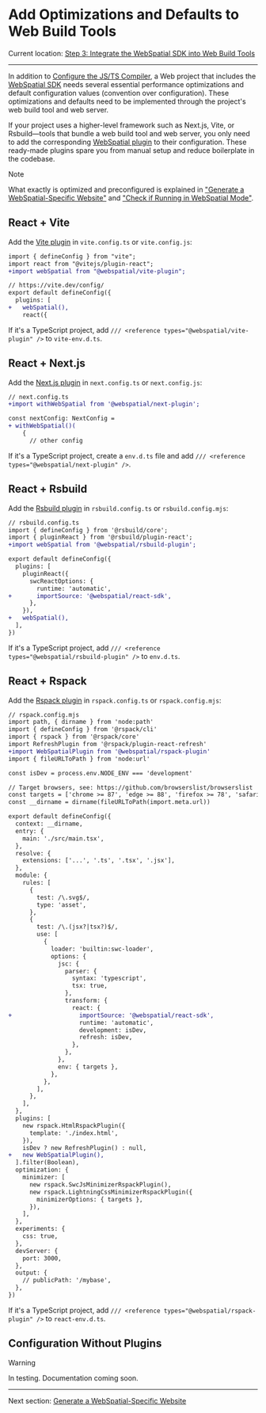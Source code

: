 # Add Optimizations and Defaults to Web Build Tools

Current location: [Step 3: Integrate the WebSpatial SDK into Web Build Tools](step-3-integrate-webspatial-sdk-into-web-build-tools.md)

---

In addition to [Configure the JS/TS Compiler](./configure-js-ts-compiler.md), a Web project that includes the [WebSpatial SDK](../../core-concepts/unique-concepts-in-webspatial.md#webspatial-sdk) needs several essential performance optimizations and default configuration values (convention over configuration). These optimizations and defaults need to be implemented through the project's web build tool and web server.

If your project uses a higher-level framework such as Next.js, Vite, or Rsbuild—tools that bundle a web build tool and web server, you only need to add the corresponding [WebSpatial plugin](./step-1-install-the-webspatial-sdk.md#non-core-deps-for-building) to their configuration. These ready-made plugins spare you from manual setup and reduce boilerplate in the codebase.

<!-- If your project relies directly on a lower-level web build tool such as Webpack, you can follow the guidelines in this document to integrate these optimizations and defaults by hand. -->

> [!NOTE]
> What exactly is optimized and preconfigured is explained in ["Generate a WebSpatial-Specific Website"](./generate-a-webspatial-specific-website.md) and ["Check if Running in WebSpatial Mode"](./check-if-running-in-webspatial-mode.md).

<a id="vite"></a>
## React + Vite

Add the [Vite plugin](./step-1-install-the-webspatial-sdk.md#plugin-vite) in `vite.config.ts` or `vite.config.js`:

```diff
import { defineConfig } from "vite";
import react from "@vitejs/plugin-react";
+import webSpatial from "@webspatial/vite-plugin";

// https://vite.dev/config/
export default defineConfig({
  plugins: [
+   webSpatial(),
    react({
```

If it's a TypeScript project, add `/// <reference types="@webspatial/vite-plugin" />` to `vite-env.d.ts`.


<a id="next"></a>
## React + Next.js

Add the [Next.js plugin](./step-1-install-the-webspatial-sdk.md#plugin-next) in `next.config.ts` or `next.config.js`:

```diff
// next.config.ts
+import withWebSpatial from '@webspatial/next-plugin';

const nextConfig: NextConfig =
+ withWebSpatial()(
    {
      // other config
```

If it's a TypeScript project, create a `env.d.ts` file and add `/// <reference types="@webspatial/next-plugin" />`.


<a id="rsbuild"></a>
## React + Rsbuild

Add the [Rsbuild plugin](./step-1-install-the-webspatial-sdk.md#plugin-rsbuild) in `rsbuild.config.ts` or `rsbuild.config.mjs`:

```diff
// rsbuild.config.ts
import { defineConfig } from '@rsbuild/core';
import { pluginReact } from '@rsbuild/plugin-react';
+import webSpatial from '@webspatial/rsbuild-plugin';

export default defineConfig({
  plugins: [
    pluginReact({
      swcReactOptions: {
        runtime: 'automatic',
+       importSource: '@webspatial/react-sdk',
      },
    }),
+   webSpatial(),
  ],
})
```

If it's a TypeScript project, add `/// <reference types="@webspatial/rsbuild-plugin" />` to `env.d.ts`.


<a id="rspack"></a>
## React + Rspack

Add the [Rspack plugin](./step-1-install-the-webspatial-sdk.md#plugin-rspack) in `rspack.config.ts` or `rspack.config.mjs`:

```diff
// rspack.config.mjs
import path, { dirname } from 'node:path'
import { defineConfig } from '@rspack/cli'
import { rspack } from '@rspack/core'
import RefreshPlugin from '@rspack/plugin-react-refresh'
+import WebSpatialPlugin from '@webspatial/rspack-plugin'
import { fileURLToPath } from 'node:url'

const isDev = process.env.NODE_ENV === 'development'

// Target browsers, see: https://github.com/browserslist/browserslist
const targets = ['chrome >= 87', 'edge >= 88', 'firefox >= 78', 'safari >= 14']
const __dirname = dirname(fileURLToPath(import.meta.url))

export default defineConfig({
  context: __dirname,
  entry: {
    main: './src/main.tsx',
  },
  resolve: {
    extensions: ['...', '.ts', '.tsx', '.jsx'],
  },
  module: {
    rules: [
      {
        test: /\.svg$/,
        type: 'asset',
      },
      {
        test: /\.(jsx?|tsx?)$/,
        use: [
          {
            loader: 'builtin:swc-loader',
            options: {
              jsc: {
                parser: {
                  syntax: 'typescript',
                  tsx: true,
                },
                transform: {
                  react: {
+                   importSource: '@webspatial/react-sdk',
                    runtime: 'automatic',
                    development: isDev,
                    refresh: isDev,
                  },
                },
              },
              env: { targets },
            },
          },
        ],
      },
    ],
  },
  plugins: [
    new rspack.HtmlRspackPlugin({
      template: './index.html',
    }),
    isDev ? new RefreshPlugin() : null,
+   new WebSpatialPlugin(),
  ].filter(Boolean),
  optimization: {
    minimizer: [
      new rspack.SwcJsMinimizerRspackPlugin(),
      new rspack.LightningCssMinimizerRspackPlugin({
        minimizerOptions: { targets },
      }),
    ],
  },
  experiments: {
    css: true,
  },
  devServer: {
    port: 3000,
  },
  output: {
    // publicPath: '/mybase',
  },
})
```

If it's a TypeScript project, add `/// <reference types="@webspatial/rspack-plugin" />` to `react-env.d.ts`.


<a id="no-plugins"></a>
## Configuration Without Plugins

> [!WARNING]
> In testing. Documentation coming soon.

---

Next section: [Generate a WebSpatial-Specific Website](generate-a-webspatial-specific-website.md)
